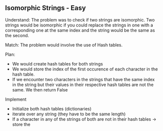 ## Isomorphic Strings - Easy
Understand:
The problem was to check if two strings are isomorphic. Two strings would be isomorphic if you could replace the strings in one with a corresponding one at the same index and the string would be the same as the second.

Match:
The problem would involve the use of Hash tables.

Plan:
- We would create hash tables for both strings
- We would store the index of the first occurence of each character in the hash table.
- If we encounter two characters in the strings that have the same index in the string but their values in their respective hash tables are not the same. We then return False

Implement
- Initialize both hash tables (dictionaries)
- iterate over any string (they have to be the same length)
- If a character in any of the strings of both are not in their hash tables -> store the 
